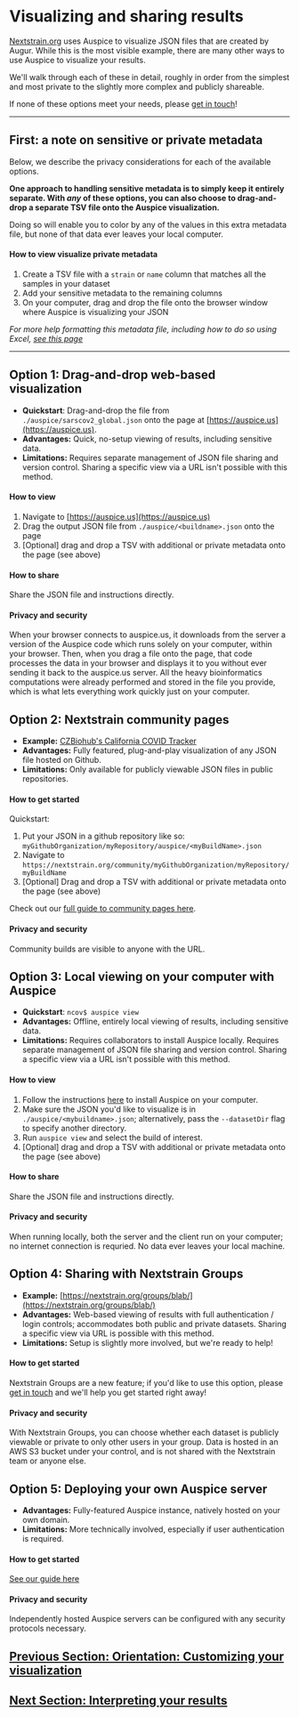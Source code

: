 # Visualizing and sharing results  
<!-- WARNING -->
<!-- Do not edit this file from within the docs.nextstrain.org repository. -->
<!-- It is fetched from another repository to be included in the docs.nextstrain.org build. -->
<!-- So, if you edit it after it is fetched into docs.nextstrain.org, your changes will be lost. -->
<!-- Instead, edit this file in its own repository and commit your changes there. -->
<!-- For more details on this (temporary) implementation, see https://github.com/nextstrain/docs.nextstrain.org#fetching-of-documents-from-other-repositories -->
<!-- This file is fetched from: https://github.com/nextstrain/ncov/blob/master/docs/sharing.md -->
<!-- WARNING -->
<!-- WARNING -->
<!-- WARNING -->

[Nextstrain.org](https://www.nextstrain.org/ncov) uses Auspice to visualize JSON files that are created by Augur. While this is the most visible example, there are many other ways to use Auspice to visualize your results.

We'll walk through each of these in detail, roughly in order from the simplest and most private to the slightly more complex and publicly shareable.

If none of these options meet your needs, please [get in touch](https://discussion.nextstrain.org/)!

---

## First: a note on sensitive or private metadata  

Below, we describe the privacy considerations for each of the available options.

**One approach to handling sensitive metadata is to simply keep it entirely separate.
With _any_ of these options, you can also choose to drag-and-drop a separate TSV file onto the Auspice visualization.**  

Doing so will enable you to color by any of the values in this extra metadata file, but none of that data ever leaves your local computer.  

#### How to view visualize private metadata  
1. Create a TSV file with a `strain` or `name` column that matches all the samples in your dataset  
2. Add your sensitive metadata to the remaining columns  
3. On your computer, drag and drop the file onto the browser window where Auspice is visualizing your JSON    

_For more help formatting this metadata file, including how to do so using Excel, [see this page](data-prep.md)_

---

## Option 1: Drag-and-drop web-based visualization  

* **Quickstart**: Drag-and-drop the file from `./auspice/sarscov2_global.json` onto the page at [https://auspice.us](https://auspice.us).
* **Advantages:** Quick, no-setup viewing of results, including sensitive data.
* **Limitations:** Requires separate management of JSON file sharing and version control. Sharing a specific view via a URL isn't possible with this method.


#### How to view  
1. Navigate to [https://auspice.us](https://auspice.us)
2. Drag the output JSON file from `./auspice/<buildname>.json` onto the page  
3. [Optional] drag and drop a TSV with additional or private metadata onto the page (see above)  

#### How to share  
Share the JSON file and instructions directly.  

#### Privacy and security

When your browser connects to auspice.us, it downloads from the server a version of the Auspice code which runs solely on your computer, within your browser. Then, when you drag a file onto the page, that code processes the data in your browser and displays it to you without ever sending it back to the auspice.us server. All the heavy bioinformatics computations were already performed and stored in the file you provide, which is what lets everything work quickly just on your computer.


## Option 2: Nextstrain community pages  
* **Example:** [CZBiohub's California COVID Tracker](https://nextstrain.org/community/czbiohub/covidtracker/ca)
* **Advantages:** Fully featured, plug-and-play visualization of any JSON file hosted on Github.
* **Limitations:** Only available for publicly viewable JSON files in public repositories.


#### How to get started  

Quickstart:  
1. Put your JSON in a github repository like so: `myGithubOrganization/myRepository/auspice/<myBuildName>.json`  
2. Navigate to `https://nextstrain.org/community/myGithubOrganization/myRepository/myBuildName`
3. [Optional] Drag and drop a TSV with additional or private metadata onto the page (see above)  

Check out our [full guide to community pages here](https://nextstrain.org/docs/contributing/community-builds).

#### Privacy and security  
Community builds are visible to anyone with the URL.

## Option 3: Local viewing on your computer with Auspice  

* **Quickstart**: `ncov$ auspice view`
* **Advantages:** Offline, entirely local viewing of results, including sensitive data.
* **Limitations:** Requires collaborators to install Auspice locally. Requires separate management of JSON file sharing and version control. Sharing a specific view via a URL isn't possible with this method.


#### How to view  

1. Follow the instructions [here](https://nextstrain.github.io/auspice/introduction/install) to install Auspice on your computer.  
2. Make sure the JSON you'd like to visualize is in `./auspice/<mybuildname>.json`; alternatively, pass the `--datasetDir` flag to specify another directory.  
3. Run `auspice view` and select the build of interest.
4. [Optional] drag and drop a TSV with additional or private metadata onto the page (see above)  

#### How to share  
Share the JSON file and instructions directly.  

#### Privacy and security  
When running locally, both the server and the client run on your computer; no internet connection is requried. No data ever leaves your local machine.


## Option 4: Sharing with Nextstrain Groups  

* **Example:** [https://nextstrain.org/groups/blab/](https://nextstrain.org/groups/blab/)
* **Advantages:** Web-based viewing of results with full authentication / login controls; accommodates both public and private datasets. Sharing a specific view via URL is possible with this method.
* **Limitations:** Setup is slightly more involved, but we're ready to help!

#### How to get started  

Nextstrain Groups are a new feature; if you'd like to use this option, please [get in touch](mailto:hello@nextstrain.org) and we'll help you get started right away!

#### Privacy and security  

With Nextstrain Groups, you can choose whether each dataset is publicly viewable or private to only other users in your group. Data is hosted in an AWS S3 bucket under your control, and is not shared with the Nextstrain team or anyone else.


## Option 5: Deploying your own Auspice server
* **Advantages:** Fully-featured Auspice instance, natively hosted on your own domain.  
* **Limitations:** More technically involved, especially if user authentication is required.

#### How to get started  
[See our guide here](https://nextstrain.github.io/auspice/server/introduction)

#### Privacy and security  
Independently hosted Auspice servers can be configured with any security protocols necessary.

## [Previous Section: Orientation: Customizing your visualization](customizing-visualization.md)
## [Next Section: Interpreting your results](interpretation.md)
